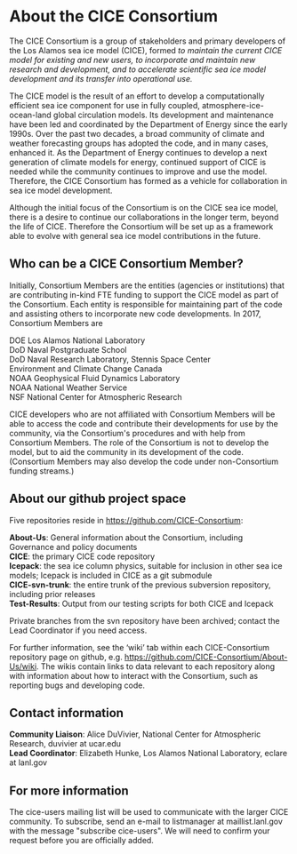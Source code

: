 # About the CICE Consortium

The CICE Consortium is a group of stakeholders and primary developers of the Los Alamos sea ice model (CICE), formed 
*to maintain the current CICE model for existing and new users, to incorporate and maintain new research and development, and to accelerate scientific sea ice model development and its transfer into operational use.*

The CICE model is the result of an effort to develop a computationally efficient sea ice component for use in fully coupled, atmosphere-ice-ocean-land global circulation models. Its development and maintenance have been led and coordinated by the Department of Energy since the early 1990s. Over the past two decades, a broad community of climate and weather forecasting groups has adopted the code, and in many cases, enhanced it. As the Department of Energy continues to develop a next generation of climate models for energy, continued support of CICE is needed while the community continues to improve and use the model.  Therefore, the CICE Consortium has formed as a vehicle for collaboration in sea ice model development. 

Although the initial focus of the Consortium is on the CICE sea ice model, there is a desire to continue our collaborations in the longer term, beyond the life of CICE. Therefore the Consortium will be set up as a framework able to evolve with general sea ice model contributions in the future. 

## Who can be a CICE Consortium Member?

Initially, Consortium Members are the entities (agencies or institutions) that are contributing in-kind FTE funding to support the CICE model as part of the Consortium. Each entity is responsible for maintaining part of the code and assisting others to incorporate new code developments.  In 2017, Consortium Members are

DOE Los Alamos National Laboratory  
DoD Naval Postgraduate School  
DoD Naval Research Laboratory, Stennis Space Center  
Environment and Climate Change Canada  
NOAA Geophysical Fluid Dynamics Laboratory  
NOAA National Weather Service  
NSF National Center for Atmospheric Research

CICE developers who are not affiliated with Consortium Members will be able to access the code and contribute their developments for use by the community, via the Consortium's procedures and with help from Consortium Members. The role of the Consortium is not to develop the model, but to aid the community in its development of the code. (Consortium Members may also develop the code under non-Consortium funding streams.)

## About our github project space

Five repositories reside in <https://github.com/CICE-Consortium>:   

**About-Us**:  General information about the Consortium, including Governance and policy documents   
**CICE**: the primary CICE code repository   
**Icepack**:  the sea ice column physics, suitable for inclusion in other sea ice models; Icepack is included in CICE as a git submodule   
**CICE-svn-trunk**:  the entire trunk of the previous subversion repository, including prior releases    
**Test-Results**:  Output from our testing scripts for both CICE and Icepack

Private branches from the svn repository have been archived; contact the Lead Coordinator if you need access.

For further information, see the ‘wiki’ tab within each CICE-Consortium repository page on github, e.g.
https://github.com/CICE-Consortium/About-Us/wiki.
The wikis contain links to data relevant to each repository along with information about how to interact with the Consortium, such as reporting bugs and developing code.


## Contact information

**Community Liaison**:  Alice DuVivier, National Center for Atmospheric Research, duvivier at ucar.edu     
**Lead Coordinator**:  Elizabeth Hunke, Los Alamos National Laboratory, eclare at lanl.gov

## For more information

The cice-users mailing list will be used to communicate with the larger CICE community. To subscribe, send an e-mail to listmanager at maillist.lanl.gov with the message "subscribe cice-users". We will need to confirm your request before you are officially added. 
